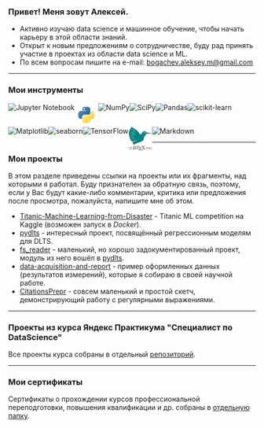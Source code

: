 ### Привет! Меня зовут Алексей.
<!---
- Мне интересны data science и machine learning
--->
- Активно изучаю data science и машинное обучение, чтобы начать карьеру в этой области знаний.
- Открыт к новым предложениям о сотрудничестве, буду рад принять участие в проектах из области data science и ML.
- По всем вопросам пишите на e-mail: bogachev.aleksey.m@gmail.com

----

### Мои инструменты

<img align="left" alt="Jupyter Notebook" src="https://jupyter.org/assets/homepage/main-logo.svg" height="48">
<img align="left" alt="Python" src="https://raw.githubusercontent.com/github/explore/80688e429a7d4ef2fca1e82350fe8e3517d3494d/topics/python/python.png" height="48">
<img align="left" alt="NumPy" src="https://numpy.org/images/logo.svg" height="48">
<img align="left" alt="SciPy" src="https://scipy.org/images/logo.svg" height="48">
<img align="left" alt="Pandas" src="https://pandas.pydata.org/pandas-docs/stable/_static/pandas.svg" height="48">
<img align="left" alt="scikit-learn" src="https://raw.githubusercontent.com/scikit-learn/scikit-learn/main/doc/logos/scikit-learn-logo.png" height="48">
<img align="left" alt="Matplotlib" src="https://matplotlib.org/_static/images/logo2.svg" height="48">
<img align="left" alt="seaborn" src="https://seaborn.pydata.org/_static/logo-wide-lightbg.svg" height="48">
<img align="left" alt="TensorFlow" src="https://avatars.githubusercontent.com/u/15658638?s=200&v=4" height="48">
<img align="left" alt="LaTeX" src="https://raw.githubusercontent.com/github/explore/80688e429a7d4ef2fca1e82350fe8e3517d3494d/topics/latex/latex.png" height="48">
<img alt="Markdown" src="https://upload.wikimedia.org/wikipedia/commons/thumb/4/48/Markdown-mark.svg/1920px-Markdown-mark.svg.png" height="48">


</br>

----


### Мои проекты

В этом разделе приведены ссылки на проекты или их фрагменты, над которыми я работал. 
Буду признателен за обратную связь, поэтому, если у Вас будут какие-либо
комментарии, критика или предложения после просмотра, пожалуйста, напишите мне об этом.

- [Titanic-Machine-Learning-from-Disaster](https://github.com/AlekseiBogachev/Titanic-Machine-Learning-from-Disaster) - Titanic ML competition 
на Kaggle (возможен запуск в *Docker*).
- [pydlts](https://github.com/AlekseiBogachev/pydlts) - интересный проект, посвящённый регрессионным моделям для DLTS.
- [fs_reader](https://github.com/AlekseiBogachev/fs_reader) - маленький, но хорошо задокументированный проект, 
  модуль из него вошёл в [pydlts](https://github.com/AlekseiBogachev/pydlts).
- [data-acquisition-and-report](https://github.com/AlekseiBogachev/data-acquisition-and-report) - пример оформленных данных 
  (результатов измерений), которые я собираю в своей научной работе.
- [CitationsPrepr](https://github.com/AlekseiBogachev/CitationsPrepr) - совсем маленький и простой скетч, демонстрирующий работу с регулярными выражениями.
  
 
----
  
### Проекты из курса Яндекс Практикума "Специалист по DataScience"
Все проекты курса собраны в отдельный [репозиторий](https://github.com/AlekseiBogachev/yapracticum).


----
  
### Мои сертификаты
Сертификаты о прохождении курсов профессиональной переподготовки, повышения квалификации и др. собраны в 
[отдельную папку](Certificates).


<!---
----

[![Anurag's GitHub stats](https://github-readme-stats.vercel.app/api?username=AlekseiBogachev&show_icons=true)](https://github.com/anuraghazra/github-readme-stats)



AlekseiBogachev/AlekseiBogachev is a ✨ special ✨ repository because its `README.md` (this file) appears on your GitHub profile.
You can click the Preview link to take a look at your changes.
--->
